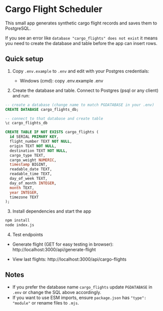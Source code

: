 # Cargo Flight Scheduler

This small app generates synthetic cargo flight records and saves them to PostgreSQL.

If you see an error like `database "cargo_flights" does not exist` it means you need to create the database and table before the app can insert rows.

## Quick setup

1. Copy `.env.example` to `.env` and edit with your Postgres credentials:

   - Windows (cmd):
     copy .env.example .env

2. Create the database and table. Connect to Postgres (psql or any client) and run:

```sql
-- create a database (change name to match PGDATABASE in your .env)
CREATE DATABASE cargo_flights_db;

-- connect to that database and create table
\c cargo_flights_db

CREATE TABLE IF NOT EXISTS cargo_flights (
  id SERIAL PRIMARY KEY,
  flight_number TEXT NOT NULL,
  origin TEXT NOT NULL,
  destination TEXT NOT NULL,
  cargo_type TEXT,
  cargo_weight NUMERIC,
  timestamp BIGINT,
  readable_date TEXT,
  readable_time TEXT,
  day_of_week TEXT,
  day_of_month INTEGER,
  month TEXT,
  year INTEGER,
  timezone TEXT
);
```

3. Install dependencies and start the app

```cmd
npm install
node index.js
```

4. Test endpoints

- Generate flight (GET for easy testing in browser):
  http://localhost:3000/api/generate-flight

- View last flights:
  http://localhost:3000/api/cargo-flights


## Notes
- If you prefer the database name `cargo_flights` update `PGDATABASE` in `.env` or change the SQL above accordingly.
- If you want to use ESM imports, ensure `package.json` has `"type": "module"` or rename files to `.mjs`.
